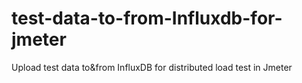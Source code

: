 # test-data-to-from-Influxdb-for-jmeter
Upload test data to&amp;from InfluxDB for distributed load test in Jmeter 
